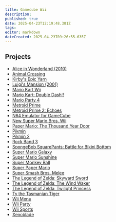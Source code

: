 ```yaml
---
title: Gamecube Wii
description: 
published: true
date: 2025-04-23T12:19:48.301Z
tags: 
editor: markdown
dateCreated: 2025-04-23T09:26:55.635Z
---
```



<style>
a {
  font-feature-settings: "liga" off;
}
</style>
<!--This removes the link's underscores.-->

## Projects
- [Alice in Wonderland (2010)](/projects/gamecube-wii/alice)
- [Animal Crossing](/projects/gamecube-wii/animal-crossing)
- [Kirby's Epic Yarn](/projects/gamecube-wii/kirbys-epic-yarn)
- [Luigi's Mansion (2001)](/projects/gamecube-wii/luigis-mansion)
- [Mario Kart Wii](/projects/gamecube-wii/mario-kart-wii)
- [Mario Kart: Double Dash!!](/projects/gamecube-wii/double-dash)
- [Mario Party 4](/projects/gamecube-wii/mario-party-4)
- [Metroid Prime](/projects/gamecube-wii/metroid-prime)
- [Metroid Prime 2: Echoes](/projects/gamecube-wii/metroid-prime-2)
- [N64 Emulator for GameCube](/projects/gamecube-wii/n64-emulator-for-gamecube)
- [New Super Mario Bros. Wii](/projects/gamecube-wii/new-super-mario-bros-wii)
- [Paper Mario: The Thousand Year Door](/projects/gamecube-wii/thousand-year-door)
- [Pikmin](/projects/gamecube-wii/pikmin)
- [Pikmin 2](/projects/gamecube-wii/pikmin-2)
- [Rock Band 3](/platforms/gamecube-wii/rock-band-3)
- [SpongeBob SquarePants: Battle for Bikini Bottom](/projects/gamecube-wii/battle-for-bikini-bottom)
- [Super Mario Galaxy](/projects/gamecube-wii/super-mario-galaxy)
- [Super Mario Sunshine](/projects/gamecube-wii/super-mario-sunshine)
- [Super Monkey Ball](/projects/gamecube-wii/super-monkey-ball)
- [Super Paper Mario](/projects/gamecube-wii/super-paper-mario)
- [Super Smash Bros. Melee](/projects/gamecube-wii/super-smash-bros-melee)
- [The Legend of Zelda: Skyward Sword](/projects/gamecube-wii/skyward-sword)
- [The Legend of Zelda: The Wind Waker](/projects/gamecube-wii/wind-waker)
- [The Legend of Zelda: Twilight Princess](/projects/gamecube-wii/twilight-princess)
- [Ty the Tasmanian Tiger](/projects/gamecube-wii/ty-the-tasmanian-tiger)
- [Wii Menu](/projects/gamecube-wii/wii-menu)
- [Wii Party](/projects/gamecube-wii/wii-party)
- [Wii Sports](/projects/gamecube-wii/wii-sports)
- [Xenoblade](/projects/gamecube-wii/xenoblade)